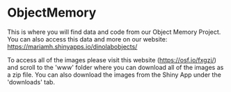 # ObjectMemory

This is where you will find data and code from our Object Memory Project. 
You can also access this data and more on our website:  https://mariamh.shinyapps.io/dinolabobjects/

To access all of the images please visit this website (https://osf.io/fxgzj/) and scroll to the 'www' folder where you can download all of the images as a zip file. 
You can also download the images from the Shiny App under the 'downloads' tab.



